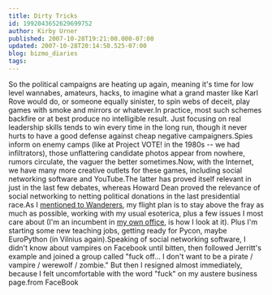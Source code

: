 ```yaml
---
title: Dirty Tricks
id: 1992043652629699752
author: Kirby Urner
published: 2007-10-28T19:21:00.000-07:00
updated: 2007-10-28T20:14:50.525-07:00
blog: bizmo_diaries
tags: 
---
```


So the political campaigns are heating up again, meaning it's time for low level wannabes, amateurs, hacks, to imagine what a grand master like Karl Rove would do, or someone equally sinister, to spin webs of deceit, play games with smoke and mirrors or whatever.In practice, most such schemes backfire or at best produce no intelligible result.  Just focusing on real leadership skills tends to win every time in the long run, though it never hurts to have a good defense against cheap negative campaigners.Spies inform on enemy camps (like at Project VOTE! in the 1980s -- we had infiltrators), those unflattering candidate photos appear from nowhere, rumors circulate, the vaguer the better sometimes.Now, with the Internet, we have many more creative outlets for these games, including  social networking software and YouTube.The latter has proved itself relevant in just in the last few debates, whereas Howard Dean proved the relevance of social networking to netting political donations in the last presidential race.As I [mentioned to Wanderers](http://worldgame.blogspot.com/2007/10/letter-to-terry-wanderers-business.html), my flight plan is to stay above the fray as much as possible, working with my usual esoterica, plus a few issues I most care about (I'm an incumbent in [my own office](http://controlroom.blogspot.com/2007/02/synergetics-storyboard.html), is how I look at it).  Plus I'm starting some new teaching jobs, getting ready for Pycon, maybe EuroPython (in Vilnius again).Speaking of social networking software, I didn't know about vampires on Facebook until bitten, then followed Jerritt's example and joined a group called "fuck off... I don't want to be a pirate / vampire / werewolf / zombie."   But then I resigned almost immediately, because I felt uncomfortable with the word "fuck" on my austere business page.[](https://blogger.googleusercontent.com/img/b/R29vZ2xl/AVvXsEhbnj0Ou4rB6ncLQVcoyz6_54SG0aBvbiS6zzSIjfbH9tkrkadQIIx0Sg2HmIxCSjP-iqxwPfOyMf4sGI0RCNQeeMVmyJr8xLEPmykyu0xRIqAmsiHpU4pj7Of5hA26gOZKsVIT/s1600-h/n10117075246_3685.jpg)from FaceBook